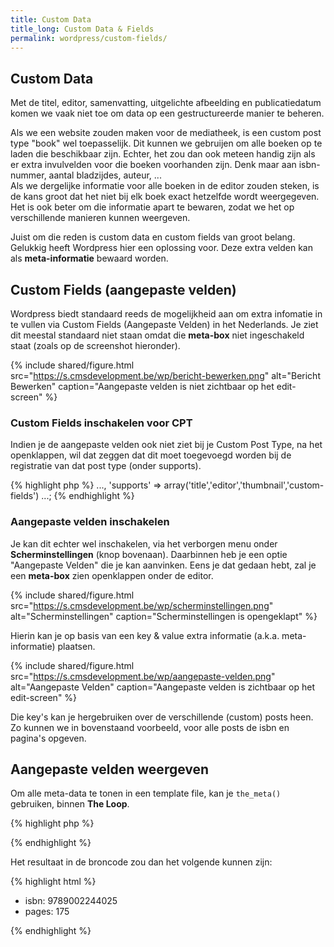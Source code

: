 ```yaml
---
title: Custom Data
title_long: Custom Data & Fields
permalink: wordpress/custom-fields/
---
```


## Custom Data

Met de titel, editor, samenvatting, uitgelichte afbeelding en publicatiedatum komen we vaak niet toe om data op een gestructureerde manier te beheren.

Als we een website zouden maken voor de mediatheek, is een custom post type "book" wel toepasselijk. Dit kunnen we gebruijen om alle boeken op te laden die beschikbaar zijn. Echter, het zou dan ook meteen handig zijn als er extra invulvelden voor die boeken voorhanden zijn. Denk maar aan isbn-nummer, aantal bladzijdes, auteur, ...  
Als we dergelijke informatie voor alle boeken in de editor zouden steken, is de kans groot dat het niet bij elk boek exact hetzelfde wordt weergegeven. Het is ook beter om die informatie apart te bewaren, zodat we het op verschillende manieren kunnen weergeven.

Juist om die reden is custom data en custom fields van groot belang. Gelukkig heeft Wordpress hier een oplossing voor. Deze extra velden kan als **meta-informatie** bewaard worden.

## Custom Fields (aangepaste velden)

Wordpress biedt standaard reeds de mogelijkheid aan om extra infomatie in te vullen via Custom Fields (Aangepaste Velden) in het Nederlands. Je ziet dit meestal standaard niet staan omdat die **meta-box** niet ingeschakeld staat (zoals op de screenshot hieronder).

 {% include shared/figure.html src="https://s.cmsdevelopment.be/wp/bericht-bewerken.png" alt="Bericht Bewerken" caption="Aangepaste velden is niet zichtbaar op het edit-screen" %}

### Custom Fields inschakelen voor CPT

Indien je de aangepaste velden ook niet ziet bij je Custom Post Type, na het openklappen, wil dat zeggen dat dit moet toegevoegd worden bij de registratie van dat post type (onder supports).

{% highlight php %}
...,
'supports' => array('title','editor','thumbnail','custom-fields')
...;
{% endhighlight %}

### Aangepaste velden inschakelen

Je kan dit echter wel inschakelen, via het verborgen menu onder **Scherminstellingen** (knop bovenaan). Daarbinnen heb je een optie "Aangepaste Velden" die je kan aanvinken. Eens je dat gedaan hebt, zal je een **meta-box** zien openklappen onder de editor. 

 {% include shared/figure.html src="https://s.cmsdevelopment.be/wp/scherminstellingen.png" alt="Scherminstellingen" caption="Scherminstellingen is opengeklapt" %}

Hierin kan je op basis van een key &amp; value extra informatie (a.k.a. meta-informatie) plaatsen.

 {% include shared/figure.html src="https://s.cmsdevelopment.be/wp/aangepaste-velden.png" alt="Aangepaste Velden" caption="Aangepaste velden is  zichtbaar op het edit-screen" %}

Die key's kan je hergebruiken over de verschillende (custom) posts heen. Zo kunnen we in bovenstaand voorbeeld, voor alle posts de isbn en pagina's opgeven.

## Aangepaste velden weergeven

Om alle meta-data te tonen in een template file, kan je `the_meta()` gebruiken, binnen **The Loop**.

{% highlight php %}
<?php the_meta(); ?>
{% endhighlight %}

Het resultaat in de broncode zou dan het volgende kunnen zijn:

{% highlight html %}
<ul class='post-meta'>
    <li><span class='post-meta-key'>isbn:</span> 9789002244025</li>
    <li><span class='post-meta-key'>pages:</span> 175</li>
</ul>
{% endhighlight %}



